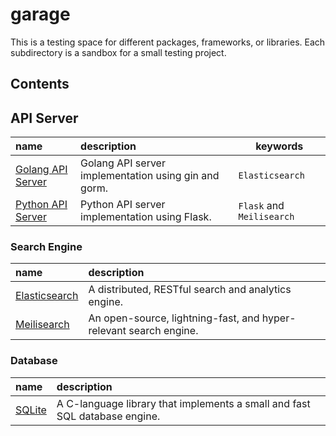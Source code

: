 # garage
This is a testing space for different packages, frameworks, or libraries.
Each subdirectory is a sandbox for a small testing project.

## Contents

## API Server
| name                                                                                | description                                          | keywords                  |
|:------------------------------------------------------------------------------------|:-----------------------------------------------------|---------------------------|
| [Golang API Server](https://github.com/tainvecs/garage/tree/main/golang_api_server) | Golang API server implementation using gin and gorm. | `Elasticsearch`           |
| [Python API Server](https://github.com/tainvecs/garage/tree/main/python_api_server) | Python API server implementation using Flask.        | `Flask` and `Meilisearch` |


### Search Engine
| name                                                                        | description                                                       |
|:----------------------------------------------------------------------------|:------------------------------------------------------------------|
| [Elasticsearch](https://github.com/tainvecs/garage/tree/main/elasticsearch) | A distributed, RESTful search and analytics engine.               |
| [Meilisearch](https://github.com/tainvecs/garage/tree/main/meilisearch)     | An open-source, lightning-fast, and hyper-relevant search engine. |


### Database
| name                                                          | description                                                                |
|:--------------------------------------------------------------|:---------------------------------------------------------------------------|
| [SQLite](https://github.com/tainvecs/garage/tree/main/sqlite) | A C-language library that implements a small and fast SQL database engine. |
